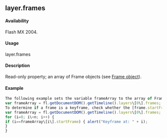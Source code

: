## layer.frames

#### Availability

Flash MX 2004.

#### Usage

layer.frames

#### Description

Read-only property; an array of Frame objects (see [Frame object](#!AdobeDocs/developers-animatesdk-docs/master/Frame_object/frame_summary.md)).

#### Example

```javascript
The following example sets the variable frameArray to the array of Frame objects for the frames in the current document:
var frameArray = fl.getDocumentDOM().getTimeline().layers\[0\].frames;
To determine if a frame is a keyframe, check whether the [frame.startFrame](#!AdobeDocs/developers-animatesdk-docs/master/Frame_object/frame36.md) property matches the array index, as shown in the following example:
var frameArray = fl.getDocumentDOM().getTimeline().layers\[0\].frames; var n = frameArray.length;
for (i=0; i\<n; i++) {
if (i==frameArray\[i\].startFrame) { alert("Keyframe at: " + i);
}
}

```